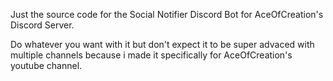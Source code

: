 Just the source code for the Social Notifier Discord Bot for AceOfCreation's Discord Server.

Do whatever you want with it but don't expect it to be super advaced with multiple channels because i made it specifically for AceOfCreation's youtube channel.
